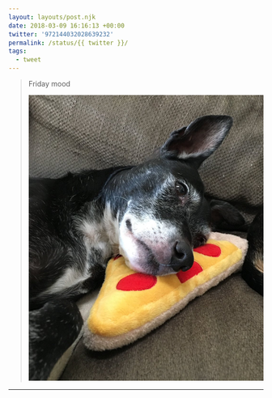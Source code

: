 ```yaml
---
layout: layouts/post.njk
date: 2018-03-09 16:16:13 +00:00
twitter: '972144032028639232'
permalink: /status/{{ twitter }}/
tags: 
  - tweet
---
```


> Friday mood 
> 
> ![Dog with a blank stare resting her head on a stuffed pizza slice toy](/img/972144032028639232-DX2_r8vVAAAWG78.jpg)

---
